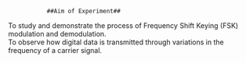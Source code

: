                ##Aim of Experiment##
  To study and demonstrate the process of Frequency Shift Keying (FSK) modulation and demodulation.   
  To observe how digital data is transmitted through variations in the frequency of a carrier signal.

